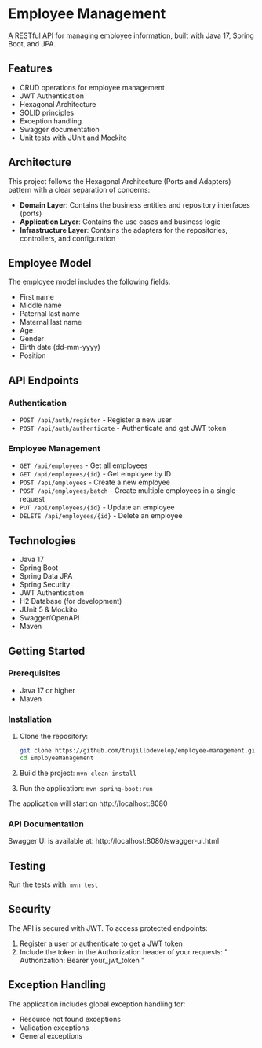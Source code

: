 # Employee Management

A RESTful API for managing employee information, built with Java 17, Spring Boot, and JPA.

## Features

- CRUD operations for employee management
- JWT Authentication
- Hexagonal Architecture
- SOLID principles
- Exception handling
- Swagger documentation
- Unit tests with JUnit and Mockito

## Architecture

This project follows the Hexagonal Architecture (Ports and Adapters) pattern with a clear separation of concerns:

- **Domain Layer**: Contains the business entities and repository interfaces (ports)
- **Application Layer**: Contains the use cases and business logic
- **Infrastructure Layer**: Contains the adapters for the repositories, controllers, and configuration

## Employee Model

The employee model includes the following fields:
- First name
- Middle name
- Paternal last name
- Maternal last name
- Age
- Gender
- Birth date (dd-mm-yyyy)
- Position

## API Endpoints

### Authentication
- `POST /api/auth/register` - Register a new user
- `POST /api/auth/authenticate` - Authenticate and get JWT token

### Employee Management
- `GET /api/employees` - Get all employees
- `GET /api/employees/{id}` - Get employee by ID
- `POST /api/employees` - Create a new employee
- `POST /api/employees/batch` - Create multiple employees in a single request
- `PUT /api/employees/{id}` - Update an employee
- `DELETE /api/employees/{id}` - Delete an employee

## Technologies

- Java 17
- Spring Boot
- Spring Data JPA
- Spring Security
- JWT Authentication
- H2 Database (for development)
- JUnit 5 & Mockito
- Swagger/OpenAPI
- Maven

## Getting Started

### Prerequisites
- Java 17 or higher
- Maven

### Installation

1. Clone the repository:
   ```bash
   git clone https://github.com/trujillodevelop/employee-management.git 
   cd EmployeeManagement

2. Build the project:
   `mvn clean install`

3. Run the application:
   `mvn spring-boot:run`

The application will start on http://localhost:8080

### API Documentation

Swagger UI is available at: http://localhost:8080/swagger-ui.html

## Testing

Run the tests with:
`mvn test`

## Security

The API is secured with JWT. To access protected endpoints:

1. Register a user or authenticate to get a JWT token
2. Include the token in the Authorization header of your requests:
   \" Authorization: Bearer your_jwt_token \"

## Exception Handling

The application includes global exception handling for:
- Resource not found exceptions
- Validation exceptions
- General exceptions
